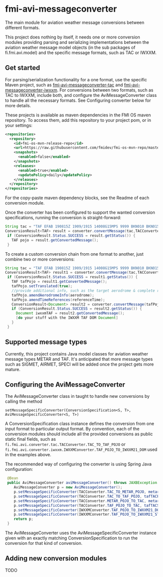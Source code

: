 # fmi-avi-messageconverter
The main module for aviation weather message conversions between different formats.

This project does nothing by itself, it needs one or more conversion modules providing parsing 
and serializing implementations between the aviation weather message model objects 
(in the sub packages of fi.fmi.avi.model) and the specific message formats, such as TAC or IWXXM.

## Get started
For parsing/serialization functionality for a one format, use the specific Maven project, such as
[fmi-avi-messageconverter-tac](https://github.com/fmidev/fmi-avi-messageconverter-tac) and 
[fmi-avi-messageconverter-iwxxm](https://github.com/fmidev/fmi-avi-messageconverter-iwxxm). For 
conversions between two formats, such as TAC to IWXXM, include both, and configure the 
AviMessageConverter class to handle all the necessary formats. See Configuring converter 
below for more details.

These projects is available as maven dependencies in the FMI OS maven repository. To access them, 
add this repository to your project pom, or in your settings:

```xml
<repositories>
  <repository>
    <id>fmi-os-mvn-release-repo</id>
    <url>https://raw.githubusercontent.com/fmidev/fmi-os-mvn-repo/master</url>
    <snapshots>
      <enabled>false</enabled>
    </snapshots>
    <releases>
      <enabled>true</enabled>
      <updatePolicy>daily</updatePolicy>
    </releases>
  </repository>
</repositories>
``` 

For the copy-paste maven dependency blocks, see the Readme of each conversion module.

Once the converter has been configured to support the wanted conversion specifications, running 
the conversion is straight-forward:

```java
String tac = "TAF EFAB 190815Z 1909/1915 14008G15MPS 9999 BKN010 BKN015=";
ConversionResult<TAF> result = converter.convertMessage(tac,TACConverter.TAC_TO_TAF_POJO);
 if (ConversionResult.Status.SUCCESS = result.getStatus()) {
   TAF pojo = result.getConvertedMessage();
 }
```

To create a custom conversion chain from one format to another, just combine two or more conversions:

```java
String tac = "TAF EFAB 190815Z 1909/1915 14008G15MPS 9999 BKN010 BKN015=";
ConversionResult<TAF> result1 = converter.convertMessage(tac,TACConverter.TAC_TO_TAF_POJO);
 if (ConversionResult.Status.SUCCESS = result1.getStatus()) {
   TAF tafPojo = result1.getConvertedMessage();
   tafPojo.setTranslated(true);
   //provide additional info, such as the target aerodrome & complete reference time:
   tafPojo.amendAerodromeInfo(aerodrome);
   tafPojo.amendTimeReferences(referenceTime);
   ConversionResult<Document> result2 = converter.convertMessage(tafPojo,IWXXMConverter.TAF_POJO_TO_IWXXM21_DOM);
   if (ConversionResult.Status.SUCCESS = result2.getStatus()) {
     Document iwxxmTAF = result2.getConvertedMessage();
     [do your stuff with the IWXXM TAF DOM Document]
   }
 }
```

## Supported message types
Currently, this project contains Java model classes for aviation weather message types METAR and TAF. It's anticipated 
that more message types such as SIGMET, AIRMET, SPECI will be added once the project gets more mature.

## Configuring the AviMessageConverter
The AviMessageConverter class in taught to handle new conversions by calling the method 

`setMessageSpecificConverter(ConversionSpecification<S, T>, AviMessageSpecificConverter<S, T>)`

A ConversionSpecification class instance defines the conversion from one input format to particular output format.
By convention, each of the conversion modules should include all the provided conversions as public static final
fields, such as `fi.fmi.avi.converter.tac.TACConverter.TAC_TO_TAF_POJO` or 
`fi.fmi.avi.converter.iwxxm.IWXXMConverter.TAF_POJO_TO_IWXXM21_DOM` used in the examples above.

The recommended way of configuring the converter is using Spring Java configuration:

```java
 @Bean
 public AviMessageConverter aviMessageConverter() throws JAXBException {
    AviMessageConverter p = new AviMessageConverter();
    p.setMessageSpecificConverter(TACConverter.TAC_TO_METAR_POJO, metarTACParser());
    p.setMessageSpecificConverter(TACConverter.TAC_TO_TAF_POJO, tafTACParser());
    p.setMessageSpecificConverter(TACConverter.METAR_POJO_TO_TAC, metarTACSerializer());
    p.setMessageSpecificConverter(TACConverter.TAF_POJO_TO_TAC, tafTACSerializer());
    p.setMessageSpecificConverter(IWXXMConverter.TAF_POJO_TO_IWXXM21_DOM, tafIWXXMDOMSerializer());
    p.setMessageSpecificConverter(IWXXMConverter.TAF_POJO_TO_IWXXM21_STRING, tafIWXXMStringSerializer());
    return p;
 }
```

The AviMessageConverter uses the AviMessageSpecificConverter instance given with an exactly matching 
ConversionSpecification to run the conversion for that kind of conversion.
  
## Adding new conversion modules
TODO 
